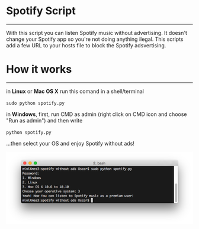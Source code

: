 # Spotify Script #
----------

With this script you can listen Spotify music without advertising. It doesn't change your Spotify app so you're not doing anything ilegal. This scripts add a few URL to your hosts file to block the Spotify adsvertising.



# How it works #
----------

in **Linux** or **Mac OS X** run this comand in a shell/terminal

`sudo python spotify.py`

in **Windows**, first, run CMD as admin (right click on CMD icon and choose "Run as admin") and then write 

`python spotify.py`

...then select your OS and enjoy Spotify without ads!

![alt tag](spotify_picture.png)